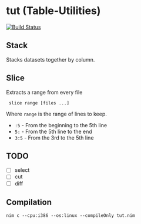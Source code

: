 # tut (Table-Utilities)

[![Build Status](https://travis-ci.org/danielecook/csv-utilities.svg?branch=development)](https://travis-ci.org/danielecook/csv-tools)

## Stack

Stacks datasets together by column.

## Slice

Extracts a range from every file

```
 slice range [files ...]
```

 Where `range` is the range of lines to keep.

 * `:5` - From the beginning to the 5th line
 * `5:` - From the 5th line to the end
 * `3:5` - From the 3rd to the 5th line


## TODO

* [ ] select
* [ ] cut
* [ ] diff

## Compilation

```
nim c --cpu:i386 --os:linux --compileOnly tut.nim
```
